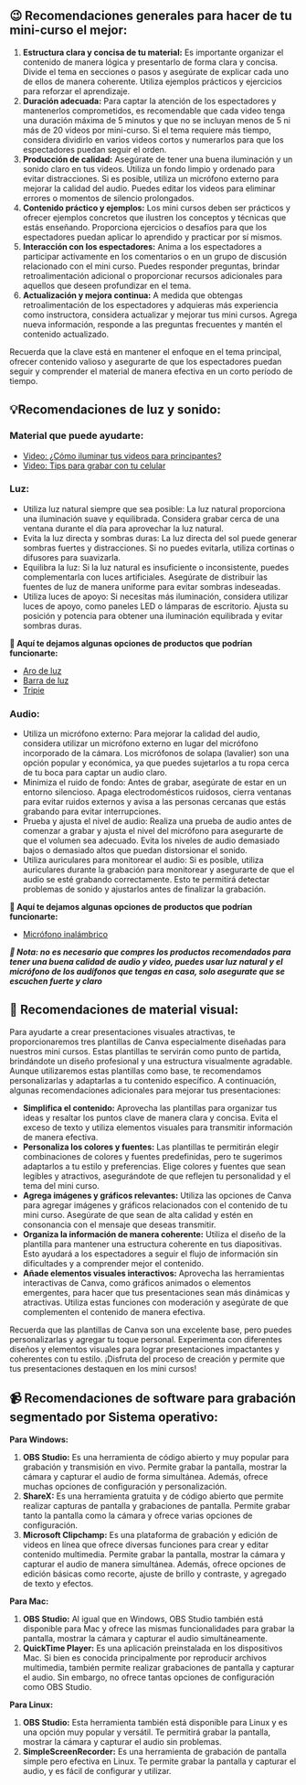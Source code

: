 ## 😉 Recomendaciones generales para hacer de tu mini-curso el mejor:

1. **Estructura clara y concisa de tu material:** Es importante organizar el contenido de manera lógica y presentarlo de forma clara y concisa. Divide el tema en secciones o pasos y asegúrate de explicar cada uno de ellos de manera coherente. Utiliza ejemplos prácticos y ejercicios para reforzar el aprendizaje.
2. **Duración adecuada:** Para captar la atención de los espectadores y mantenerlos comprometidos, es recomendable que cada video tenga una duración máxima de 5 minutos y que no se incluyan menos de 5 ni más de 20 videos por mini-curso. Si el tema requiere más tiempo, considera dividirlo en varios videos cortos y numerarlos para que los espectadores puedan seguir el orden.
3. **Producción de calidad:** Asegúrate de tener una buena iluminación y un sonido claro en tus videos. Utiliza un fondo limpio y ordenado para evitar distracciones. Si es posible, utiliza un micrófono externo para mejorar la calidad del audio. Puedes editar los videos para eliminar errores o momentos de silencio prolongados.
4. **Contenido práctico y ejemplos:** Los mini cursos deben ser prácticos y ofrecer ejemplos concretos que ilustren los conceptos y técnicas que estás enseñando. Proporciona ejercicios o desafíos para que los espectadores puedan aplicar lo aprendido y practicar por sí mismos.
5. **Interacción con los espectadores:** Anima a los espectadores a participar activamente en los comentarios o en un grupo de discusión relacionado con el mini curso. Puedes responder preguntas, brindar retroalimentación adicional o proporcionar recursos adicionales para aquellos que deseen profundizar en el tema.
6. **Actualización y mejora continua:** A medida que obtengas retroalimentación de los espectadores y adquieras más experiencia como instructora, considera actualizar y mejorar tus mini cursos. Agrega nueva información, responde a las preguntas frecuentes y mantén el contenido actualizado.

Recuerda que la clave está en mantener el enfoque en el tema principal, ofrecer contenido valioso y asegurarte de que los espectadores puedan seguir y comprender el material de manera efectiva en un corto período de tiempo.


## 💡Recomendaciones de luz y sonido:

### Material que puede ayudarte: 
- [Video: ¿Cómo iluminar tus videos para principantes?](https://www.youtube.com/watch?v=J44FQ-ZtkSg)
- [Video: Tips para grabar con tu celular](https://www.youtube.com/watch?v=_rl_4yKtg_I)

### Luz:

- Utiliza luz natural siempre que sea posible: La luz natural proporciona una iluminación suave y equilibrada. Considera grabar cerca de una ventana durante el día para aprovechar la luz natural.
- Evita la luz directa y sombras duras: La luz directa del sol puede generar sombras fuertes y distracciones. Si no puedes evitarla, utiliza cortinas o difusores para suavizarla.
- Equilibra la luz: Si la luz natural es insuficiente o inconsistente, puedes complementarla con luces artificiales. Asegúrate de distribuir las fuentes de luz de manera uniforme para evitar sombras indeseadas.
- Utiliza luces de apoyo: Si necesitas más iluminación, considera utilizar luces de apoyo, como paneles LED o lámparas de escritorio. Ajusta su posición y potencia para obtener una iluminación equilibrada y evitar sombras duras.

 **🛒 Aquí te dejamos algunas opciones de productos que podrían funcionarte:**

- [Aro de luz](https://a.co/d/4UFkFGH)
- [Barra de luz](https://a.co/d/6FEvlTr )
- [Tripie](https://a.co/d/8UnOKHr)

### Audio:

- Utiliza un micrófono externo: Para mejorar la calidad del audio, considera utilizar un micrófono externo en lugar del micrófono incorporado de la cámara. Los micrófonos de solapa (lavalier) son una opción popular y económica, ya que puedes sujetarlos a tu ropa cerca de tu boca para captar un audio claro.
- Minimiza el ruido de fondo: Antes de grabar, asegúrate de estar en un entorno silencioso. Apaga electrodomésticos ruidosos, cierra ventanas para evitar ruidos externos y avisa a las personas cercanas que estás grabando para evitar interrupciones.
- Prueba y ajusta el nivel de audio: Realiza una prueba de audio antes de comenzar a grabar y ajusta el nivel del micrófono para asegurarte de que el volumen sea adecuado. Evita los niveles de audio demasiado bajos o demasiado altos que puedan distorsionar el sonido.
- Utiliza auriculares para monitorear el audio: Si es posible, utiliza auriculares durante la grabación para monitorear y asegurarte de que el audio se esté grabando correctamente. Esto te permitirá detectar problemas de sonido y ajustarlos antes de finalizar la grabación.

**🛒 Aquí te dejamos algunas opciones de productos que podrían funcionarte:**

- [Micrófono inalámbrico](https://a.co/d/7MJciFH )

***📝 Nota: no es necesario que compres los productos recomendados para tener una buena calidad de audio y video, puedes usar luz natural y el micrófono de los audífonos que tengas en casa, solo asegurate que se escuchen fuerte y claro***

## 👀 Recomendaciones de material visual:

Para ayudarte a crear presentaciones visuales atractivas, te proporcionaremos tres plantillas de Canva especialmente diseñadas para nuestros mini cursos. Estas plantillas te servirán como punto de partida, brindándote un diseño profesional y una estructura visualmente agradable. Aunque utilizaremos estas plantillas como base, te recomendamos personalizarlas y adaptarlas a tu contenido específico. A continuación, algunas recomendaciones adicionales para mejorar tus presentaciones:

- **Simplifica el contenido:** Aprovecha las plantillas para organizar tus ideas y resaltar los puntos clave de manera clara y concisa. Evita el exceso de texto y utiliza elementos visuales para transmitir información de manera efectiva.
- **Personaliza los colores y fuentes:** Las plantillas te permitirán elegir combinaciones de colores y fuentes predefinidas, pero te sugerimos adaptarlos a tu estilo y preferencias. Elige colores y fuentes que sean legibles y atractivos, asegurándote de que reflejen tu personalidad y el tema del mini curso.
- **Agrega imágenes y gráficos relevantes:** Utiliza las opciones de Canva para agregar imágenes y gráficos relacionados con el contenido de tu mini curso. Asegúrate de que sean de alta calidad y estén en consonancia con el mensaje que deseas transmitir.
- **Organiza la información de manera coherente:** Utiliza el diseño de la plantilla para mantener una estructura coherente en tus diapositivas. Esto ayudará a los espectadores a seguir el flujo de información sin dificultades y a comprender mejor el contenido.
- **Añade elementos visuales interactivos:** Aprovecha las herramientas interactivas de Canva, como gráficos animados o elementos emergentes, para hacer que tus presentaciones sean más dinámicas y atractivas. Utiliza estas funciones con moderación y asegúrate de que complementen el contenido de manera efectiva.

Recuerda que las plantillas de Canva son una excelente base, pero puedes personalizarlas y agregar tu toque personal. Experimenta con diferentes diseños y elementos visuales para lograr presentaciones impactantes y coherentes con tu estilo. ¡Disfruta del proceso de creación y permite que tus presentaciones destaquen en los mini cursos!

## 📹 Recomendaciones de software para grabación segmentado por Sistema operativo:

**Para Windows:**

1. **OBS Studio:** Es una herramienta de código abierto y muy popular para grabación y transmisión en vivo. Permite grabar la pantalla, mostrar la cámara y capturar el audio de forma simultánea. Además, ofrece muchas opciones de configuración y personalización.
2. **ShareX:** Es una herramienta gratuita y de código abierto que permite realizar capturas de pantalla y grabaciones de pantalla. Permite grabar tanto la pantalla como la cámara y ofrece varias opciones de configuración.
3. **Microsoft Clipchamp:** Es una plataforma de grabación y edición de videos en línea que ofrece diversas funciones para crear y editar contenido multimedia. Permite grabar la pantalla, mostrar la cámara y capturar el audio de manera simultánea. Además, ofrece opciones de edición básicas como recorte, ajuste de brillo y contraste, y agregado de texto y efectos.

**Para Mac:**

1. **OBS Studio:** Al igual que en Windows, OBS Studio también está disponible para Mac y ofrece las mismas funcionalidades para grabar la pantalla, mostrar la cámara y capturar el audio simultáneamente.
2. **QuickTime Player:** Es una aplicación preinstalada en los dispositivos Mac. Si bien es conocida principalmente por reproducir archivos multimedia, también permite realizar grabaciones de pantalla y capturar el audio. Sin embargo, no ofrece tantas opciones de configuración como OBS Studio.

**Para Linux:**

1. **OBS Studio:** Esta herramienta también está disponible para Linux y es una opción muy popular y versátil. Te permitirá grabar la pantalla, mostrar la cámara y capturar el audio sin problemas.
2. **SimpleScreenRecorder:** Es una herramienta de grabación de pantalla simple pero efectiva en Linux. Te permite grabar la pantalla y capturar el audio, y es fácil de configurar y utilizar.
   
